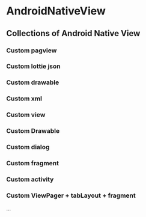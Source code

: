 # AndroidNativeView

## Collections of Android Native View

### Custom pagview

### Custom lottie json

### Custom drawable

### Custom xml

### Custom view

### Custom Drawable

### Custom dialog

### Custom fragment

### Custom activity

### Custom ViewPager + tabLayout + fragment 

...
